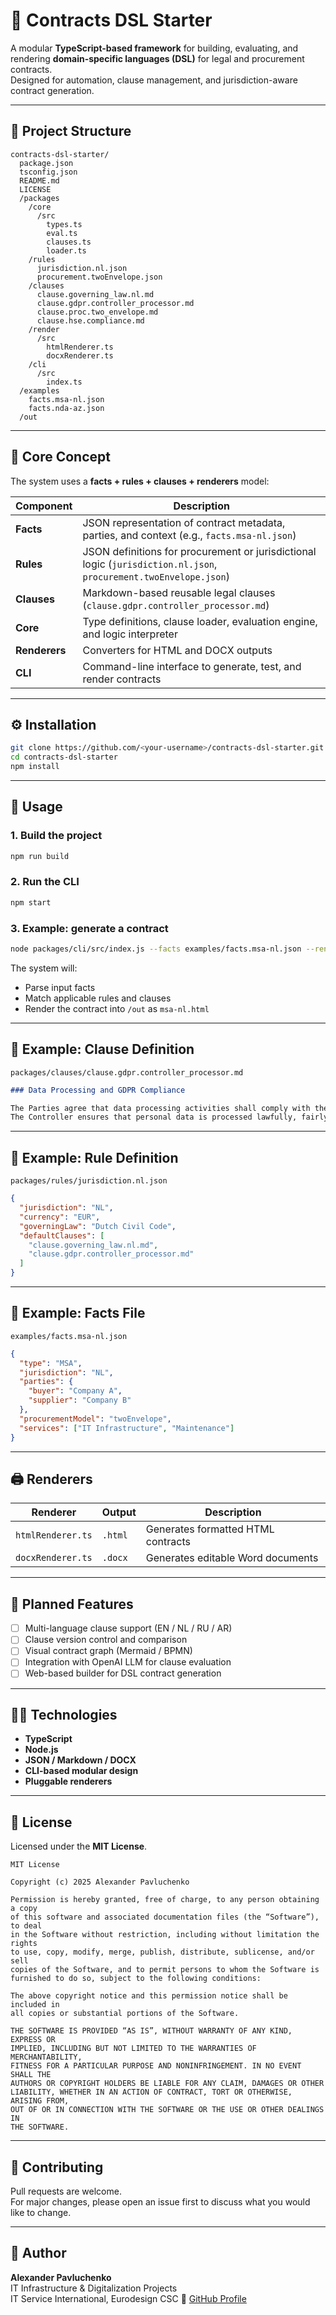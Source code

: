 # 🧾 Contracts DSL Starter

A modular **TypeScript-based framework** for building, evaluating, and rendering **domain-specific languages (DSL)** for legal and procurement contracts.  
Designed for automation, clause management, and jurisdiction-aware contract generation.

---

## 📂 Project Structure

```
contracts-dsl-starter/
  package.json
  tsconfig.json
  README.md
  LICENSE
  /packages
    /core
      /src
        types.ts
        eval.ts
        clauses.ts
        loader.ts
    /rules
      jurisdiction.nl.json
      procurement.twoEnvelope.json
    /clauses
      clause.governing_law.nl.md
      clause.gdpr.controller_processor.md
      clause.proc.two_envelope.md
      clause.hse.compliance.md
    /render
      /src
        htmlRenderer.ts
        docxRenderer.ts
    /cli
      /src
        index.ts
  /examples
    facts.msa-nl.json
    facts.nda-az.json
  /out
```

---

## 🧠 Core Concept

The system uses a **facts + rules + clauses + renderers** model:

| Component | Description |
|------------|--------------|
| **Facts** | JSON representation of contract metadata, parties, and context (e.g., `facts.msa-nl.json`) |
| **Rules** | JSON definitions for procurement or jurisdictional logic (`jurisdiction.nl.json`, `procurement.twoEnvelope.json`) |
| **Clauses** | Markdown-based reusable legal clauses (`clause.gdpr.controller_processor.md`) |
| **Core** | Type definitions, clause loader, evaluation engine, and logic interpreter |
| **Renderers** | Converters for HTML and DOCX outputs |
| **CLI** | Command-line interface to generate, test, and render contracts |

---

## ⚙️ Installation

```bash
git clone https://github.com/<your-username>/contracts-dsl-starter.git
cd contracts-dsl-starter
npm install
```

---

## 🧩 Usage

### 1. Build the project
```bash
npm run build
```

### 2. Run the CLI
```bash
npm start
```

### 3. Example: generate a contract
```bash
node packages/cli/src/index.js --facts examples/facts.msa-nl.json --render html
```

The system will:
- Parse input facts  
- Match applicable rules and clauses  
- Render the contract into `/out` as `msa-nl.html`

---

## 🧱 Example: Clause Definition

`packages/clauses/clause.gdpr.controller_processor.md`
```markdown
### Data Processing and GDPR Compliance

The Parties agree that data processing activities shall comply with the General Data Protection Regulation (EU 2016/679).
The Controller ensures that personal data is processed lawfully, fairly, and transparently.
```

---

## 🧰 Example: Rule Definition

`packages/rules/jurisdiction.nl.json`
```json
{
  "jurisdiction": "NL",
  "currency": "EUR",
  "governingLaw": "Dutch Civil Code",
  "defaultClauses": [
    "clause.governing_law.nl.md",
    "clause.gdpr.controller_processor.md"
  ]
}
```

---

## 🧩 Example: Facts File

`examples/facts.msa-nl.json`
```json
{
  "type": "MSA",
  "jurisdiction": "NL",
  "parties": {
    "buyer": "Company A",
    "supplier": "Company B"
  },
  "procurementModel": "twoEnvelope",
  "services": ["IT Infrastructure", "Maintenance"]
}
```

---

## 🖨️ Renderers

| Renderer | Output | Description |
|-----------|---------|-------------|
| `htmlRenderer.ts` | `.html` | Generates formatted HTML contracts |
| `docxRenderer.ts` | `.docx` | Generates editable Word documents |

---

## 🧮 Planned Features

- [ ] Multi-language clause support (EN / NL / RU / AR)
- [ ] Clause version control and comparison
- [ ] Visual contract graph (Mermaid / BPMN)
- [ ] Integration with OpenAI LLM for clause evaluation
- [ ] Web-based builder for DSL contract generation

---

## 🧑‍💻 Technologies

- **TypeScript**
- **Node.js**
- **JSON / Markdown / DOCX**
- **CLI-based modular design**
- **Pluggable renderers**

---

## 📜 License

Licensed under the **MIT License**.

```
MIT License

Copyright (c) 2025 Alexander Pavluchenko

Permission is hereby granted, free of charge, to any person obtaining a copy
of this software and associated documentation files (the “Software”), to deal
in the Software without restriction, including without limitation the rights
to use, copy, modify, merge, publish, distribute, sublicense, and/or sell
copies of the Software, and to permit persons to whom the Software is
furnished to do so, subject to the following conditions:

The above copyright notice and this permission notice shall be included in
all copies or substantial portions of the Software.

THE SOFTWARE IS PROVIDED “AS IS”, WITHOUT WARRANTY OF ANY KIND, EXPRESS OR
IMPLIED, INCLUDING BUT NOT LIMITED TO THE WARRANTIES OF MERCHANTABILITY,
FITNESS FOR A PARTICULAR PURPOSE AND NONINFRINGEMENT. IN NO EVENT SHALL THE
AUTHORS OR COPYRIGHT HOLDERS BE LIABLE FOR ANY CLAIM, DAMAGES OR OTHER
LIABILITY, WHETHER IN AN ACTION OF CONTRACT, TORT OR OTHERWISE, ARISING FROM,
OUT OF OR IN CONNECTION WITH THE SOFTWARE OR THE USE OR OTHER DEALINGS IN
THE SOFTWARE.
```

---

## 🤝 Contributing

Pull requests are welcome.  
For major changes, please open an issue first to discuss what you would like to change.

---

## 🧭 Author

**Alexander Pavluchenko**  
IT Infrastructure & Digitalization Projects  
IT Service International, Eurodesign CSC
📧 [GitHub Profile](https://github.com/ap8888)
